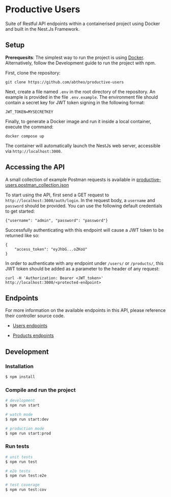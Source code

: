 # Productive Users

Suite of Restful API endpoints within a containerised project using Docker and built in the Nest.Js Framework.

## Setup

**Prerequesits**:
The simplest way to run the project is using [Docker](https://www.docker.com/). Alternatively, follow the Development guide to run the project with npm.

First, clone the repository:

```
git clone https://github.com/abtheo/productive-users
```

Next, create a file named `.env` in the root directory of the repository. An example is provided in the file `.env.example`. The environment file should contain a secret key for JWT token signing in the following format:

```
JWT_TOKEN=MYSECRETKEY
```

Finally, to generate a Docker image and run it inside a local container, execute the command:

```
docker compose up
```

The container will automatically launch the NestJs web server, accessible via `http://localhost:3000`.

## Accessing the API

A small collection of example Postman requests is available in [productive-users.postman_collection.json](productive-users.postman_collection.json)

To start using the API, first send a GET request to `http://localhost:3000/auth/login`. In the request body, a `username` and `password` should be provided. You can use the following default credentials to get started:

```
{"username": "admin", "password": "password"}
```

Successfully authenticating with this endpoint will cause a JWT token to be returned like so:

```
{
    "access_token": "eyJhbG...oZKoU"
}
```

In order to authenticate with any endpoint under `/users/` or `/products/`, this JWT token should be added as a parameter to the header of any request:

```
curl -H 'Authorization: Bearer <JWT_token>' http://localhost:3000/<protected-endpoint>
```

## Endpoints

For more information on the available endpoints in this API, please reference their controller source code.

- [Users endpoints](./src/users/users.controller.ts)

- [Products endpoints](./src/products/products.controller.ts)

## Development

### Installation

```bash
$ npm install
```

### Compile and run the project

```bash
# development
$ npm run start

# watch mode
$ npm run start:dev

# production mode
$ npm run start:prod
```

### Run tests

```bash
# unit tests
$ npm run test

# e2e tests
$ npm run test:e2e

# test coverage
$ npm run test:cov
```
